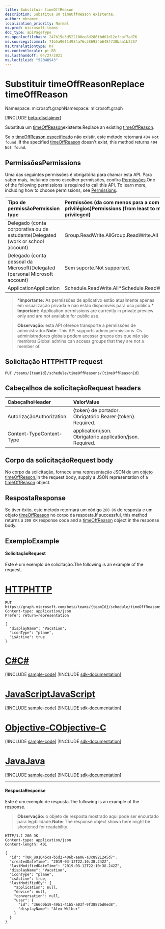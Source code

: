 ```yaml
---
title: Substituir timeOffReason
description: Substitua um timeOffReason existente.
author: nkramer
localization_priority: Normal
ms.prod: microsoft-teams
doc_type: apiPageType
ms.openlocfilehash: 247b15e3d522100ee8d286fbd01d12efcaf7ad76
ms.sourcegitcommit: 71b5a96f14984a76c386934b648f730baa1b2357
ms.translationtype: MT
ms.contentlocale: pt-BR
ms.lasthandoff: 04/27/2021
ms.locfileid: "52048943"
---
```

# <a name="replace-timeoffreason"></a><span data-ttu-id="3dfda-103">Substituir timeOffReason</span><span class="sxs-lookup"><span data-stu-id="3dfda-103">Replace timeOffReason</span></span>

<span data-ttu-id="3dfda-104">Namespace: microsoft.graph</span><span class="sxs-lookup"><span data-stu-id="3dfda-104">Namespace: microsoft.graph</span></span>

[!INCLUDE [beta-disclaimer](../../includes/beta-disclaimer.md)]

<span data-ttu-id="3dfda-105">Substitua um [timeOffReason](../resources/timeoffreason.md)existente.</span><span class="sxs-lookup"><span data-stu-id="3dfda-105">Replace an existing [timeOffReason](../resources/timeoffreason.md).</span></span>

<span data-ttu-id="3dfda-106">Se o [timeOffReason especificado](../resources/timeoffreason.md) não existir, este método retornará `404 Not found` .</span><span class="sxs-lookup"><span data-stu-id="3dfda-106">If the specified [timeOffReason](../resources/timeoffreason.md) doesn't exist, this method returns `404 Not found`.</span></span>

## <a name="permissions"></a><span data-ttu-id="3dfda-107">Permissões</span><span class="sxs-lookup"><span data-stu-id="3dfda-107">Permissions</span></span>

<span data-ttu-id="3dfda-p101">Uma das seguintes permissões é obrigatória para chamar esta API. Para saber mais, incluindo como escolher permissões, confira [Permissões](/graph/permissions-reference).</span><span class="sxs-lookup"><span data-stu-id="3dfda-p101">One of the following permissions is required to call this API. To learn more, including how to choose permissions, see [Permissions](/graph/permissions-reference).</span></span>

|<span data-ttu-id="3dfda-110">Tipo de permissão</span><span class="sxs-lookup"><span data-stu-id="3dfda-110">Permission type</span></span>      | <span data-ttu-id="3dfda-111">Permissões (da com menos para a com mais privilégios)</span><span class="sxs-lookup"><span data-stu-id="3dfda-111">Permissions (from least to most privileged)</span></span>              |
|:--------------------|:---------------------------------------------------------|
|<span data-ttu-id="3dfda-112">Delegado (conta corporativa ou de estudante)</span><span class="sxs-lookup"><span data-stu-id="3dfda-112">Delegated (work or school account)</span></span> | <span data-ttu-id="3dfda-113">Group.ReadWrite.All</span><span class="sxs-lookup"><span data-stu-id="3dfda-113">Group.ReadWrite.All</span></span>    |
|<span data-ttu-id="3dfda-114">Delegado (conta pessoal da Microsoft)</span><span class="sxs-lookup"><span data-stu-id="3dfda-114">Delegated (personal Microsoft account)</span></span> | <span data-ttu-id="3dfda-115">Sem suporte.</span><span class="sxs-lookup"><span data-stu-id="3dfda-115">Not supported.</span></span>    |
|<span data-ttu-id="3dfda-116">Application</span><span class="sxs-lookup"><span data-stu-id="3dfda-116">Application</span></span> | <span data-ttu-id="3dfda-117">Schedule.ReadWrite.All\*</span><span class="sxs-lookup"><span data-stu-id="3dfda-117">Schedule.ReadWrite.All\*</span></span>  |

><span data-ttu-id="3dfda-118">\***Importante:** As permissões de aplicativo estão atualmente apenas em visualização privada e não estão disponíveis para uso público.</span><span class="sxs-lookup"><span data-stu-id="3dfda-118">\* **Important:** Application permissions are currently in private preview only and are not available for public use.</span></span>

> <span data-ttu-id="3dfda-119">**Observação**: esta API oferece transporte a permissões de administrador.</span><span class="sxs-lookup"><span data-stu-id="3dfda-119">**Note**: This API supports admin permissions.</span></span> <span data-ttu-id="3dfda-120">Os administradores globais podem acessar grupos dos que não são membros.</span><span class="sxs-lookup"><span data-stu-id="3dfda-120">Global admins can access groups that they are not a member of.</span></span>

## <a name="http-request"></a><span data-ttu-id="3dfda-121">Solicitação HTTP</span><span class="sxs-lookup"><span data-stu-id="3dfda-121">HTTP request</span></span>

<!-- { "blockType": "ignored" } -->

```http
PUT /teams/{teamId}/schedule/timeOffReasons/{timeOffReasonId}
```

## <a name="request-headers"></a><span data-ttu-id="3dfda-122">Cabeçalhos de solicitação</span><span class="sxs-lookup"><span data-stu-id="3dfda-122">Request headers</span></span>

| <span data-ttu-id="3dfda-123">Cabeçalho</span><span class="sxs-lookup"><span data-stu-id="3dfda-123">Header</span></span>       | <span data-ttu-id="3dfda-124">Valor</span><span class="sxs-lookup"><span data-stu-id="3dfda-124">Value</span></span> |
|:---------------|:--------|
| <span data-ttu-id="3dfda-125">Autorização</span><span class="sxs-lookup"><span data-stu-id="3dfda-125">Authorization</span></span>  | <span data-ttu-id="3dfda-p103">{token} de portador. Obrigatório.</span><span class="sxs-lookup"><span data-stu-id="3dfda-p103">Bearer {token}. Required.</span></span>  |
| <span data-ttu-id="3dfda-128">Content-Type</span><span class="sxs-lookup"><span data-stu-id="3dfda-128">Content-Type</span></span>  | <span data-ttu-id="3dfda-p104">application/json. Obrigatório.</span><span class="sxs-lookup"><span data-stu-id="3dfda-p104">application/json. Required.</span></span>  |

## <a name="request-body"></a><span data-ttu-id="3dfda-131">Corpo da solicitação</span><span class="sxs-lookup"><span data-stu-id="3dfda-131">Request body</span></span>

<span data-ttu-id="3dfda-132">No corpo da solicitação, fornece uma representação JSON de um [objeto timeOffReason.](../resources/timeoffreason.md)</span><span class="sxs-lookup"><span data-stu-id="3dfda-132">In the request body, supply a JSON representation of a [timeOffReason](../resources/timeoffreason.md) object.</span></span>

## <a name="response"></a><span data-ttu-id="3dfda-133">Resposta</span><span class="sxs-lookup"><span data-stu-id="3dfda-133">Response</span></span>

<span data-ttu-id="3dfda-134">Se tiver êxito, este método retornará um código `200 OK` de resposta e um objeto [timeOffReason](../resources/timeoffreason.md) no corpo da resposta.</span><span class="sxs-lookup"><span data-stu-id="3dfda-134">If successful, this method returns a `200 OK` response code and a [timeOffReason](../resources/timeoffreason.md) object in the response body.</span></span>

## <a name="example"></a><span data-ttu-id="3dfda-135">Exemplo</span><span class="sxs-lookup"><span data-stu-id="3dfda-135">Example</span></span>

#### <a name="request"></a><span data-ttu-id="3dfda-136">Solicitação</span><span class="sxs-lookup"><span data-stu-id="3dfda-136">Request</span></span>

<span data-ttu-id="3dfda-137">Este é um exemplo de solicitação.</span><span class="sxs-lookup"><span data-stu-id="3dfda-137">The following is an example of the request.</span></span>

# <a name="http"></a>[<span data-ttu-id="3dfda-138">HTTP</span><span class="sxs-lookup"><span data-stu-id="3dfda-138">HTTP</span></span>](#tab/http)
<!-- {
  "blockType": "request",
  "name": "timeoffreason-put"
}-->
```http
PUT https://graph.microsoft.com/beta/teams/{teamId}/schedule/timeOffReasons/{timeOffReasonId}
Content-type: application/json
Prefer: return=representation

{
  "displayName": "Vacation",
  "iconType": "plane",
  "isActive": true
}
```
# <a name="c"></a>[<span data-ttu-id="3dfda-139">C#</span><span class="sxs-lookup"><span data-stu-id="3dfda-139">C#</span></span>](#tab/csharp)
[!INCLUDE [sample-code](../includes/snippets/csharp/timeoffreason-put-csharp-snippets.md)]
[!INCLUDE [sdk-documentation](../includes/snippets/snippets-sdk-documentation-link.md)]

# <a name="javascript"></a>[<span data-ttu-id="3dfda-140">JavaScript</span><span class="sxs-lookup"><span data-stu-id="3dfda-140">JavaScript</span></span>](#tab/javascript)
[!INCLUDE [sample-code](../includes/snippets/javascript/timeoffreason-put-javascript-snippets.md)]
[!INCLUDE [sdk-documentation](../includes/snippets/snippets-sdk-documentation-link.md)]

# <a name="objective-c"></a>[<span data-ttu-id="3dfda-141">Objective-C</span><span class="sxs-lookup"><span data-stu-id="3dfda-141">Objective-C</span></span>](#tab/objc)
[!INCLUDE [sample-code](../includes/snippets/objc/timeoffreason-put-objc-snippets.md)]
[!INCLUDE [sdk-documentation](../includes/snippets/snippets-sdk-documentation-link.md)]

# <a name="java"></a>[<span data-ttu-id="3dfda-142">Java</span><span class="sxs-lookup"><span data-stu-id="3dfda-142">Java</span></span>](#tab/java)
[!INCLUDE [sample-code](../includes/snippets/java/timeoffreason-put-java-snippets.md)]
[!INCLUDE [sdk-documentation](../includes/snippets/snippets-sdk-documentation-link.md)]

---


#### <a name="response"></a><span data-ttu-id="3dfda-143">Resposta</span><span class="sxs-lookup"><span data-stu-id="3dfda-143">Response</span></span>

<span data-ttu-id="3dfda-144">Este é um exemplo de resposta.</span><span class="sxs-lookup"><span data-stu-id="3dfda-144">The following is an example of the response.</span></span> 

><span data-ttu-id="3dfda-145">**Observação:** o objeto de resposta mostrado aqui pode ser encurtado para legibilidade.</span><span class="sxs-lookup"><span data-stu-id="3dfda-145">**Note:** The response object shown here might be shortened for readability.</span></span>
<!-- {
  "blockType": "response",
  "truncated": true,
  "@odata.type": "microsoft.graph.timeOffReason"
} -->

```http
HTTP/1.1 200 OK
Content-type: application/json
Content-length: 401

{
  "id": "TOR_891045ca-b5d2-406b-aa06-a3c8921245d7",
  "createdDateTime": "2019-03-12T22:10:38.242Z",
  "lastModifiedDateTime": "2019-03-12T22:10:38.242Z",
  "displayName": "Vacation",
  "iconType": "plane",
  "isActive": true,
  "lastModifiedBy": {
    "application": null,
    "device": null,
    "conversation": null,
    "user": {
      "id": "366c0b19-49b1-41b5-a03f-9f3887bd0ed8",
      "displayName": "Alex Wilbur"
    }
  }
}
```

<!-- uuid: 8fcb5dbc-d5aa-4681-8e31-b001d5168d79
2015-10-25 14:57:30 UTC -->
<!--
{
  "type": "#page.annotation",
  "description": "Replace an existing timeOffReason",
  "keywords": "",
  "section": "documentation",
  "tocPath": "",
  "suppressions": [
  ]
}
-->


